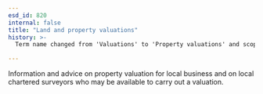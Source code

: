 ```yaml
---
esd_id: 820
internal: false
title: "Land and property valuations"
history: >-
  Term name changed from 'Valuations' to 'Property valuations' and scope notes added in version 2.02. Term name changed from 'Property valuations' to 'Land and property - valuations' in version 3.00. name changed to 'Land and property valuations' in version 4.00.

---
```


Information and advice on property valuation for local business and on local chartered surveyors who may be available to carry out a valuation.


